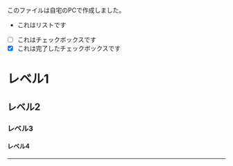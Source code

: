 このファイルは自宅のPCで作成しました。

- これはリストです
- [ ] これはチェックボックスです
- [X] これは完了したチェックボックスです

# レベル1
## レベル2
### レベル3
#### レベル4

---

